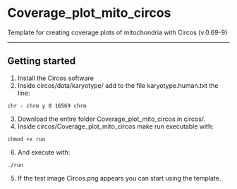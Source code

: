 # Coverage_plot_mito_circos

Template for creating coverage plots of mitochondria with Circos (v.0.69-9)

---
## Getting started

1. Install the Circos software
2. Inside circos/data/karyotype/ add to the file karyotype.human.txt the line:
  ```
  chr - chrm y 0 16569 chrm
  ```
3. Download the entire folder Coverage_plot_mito_circos in circos/.
4. Inside circos/Coverage_plot_mito_circos make run executable with:
  ```
  chmod +x run
  ```
6. And execute with:
  ```
  ./run
  ```
5. If the test image Circos.png appears you can start using the template.
